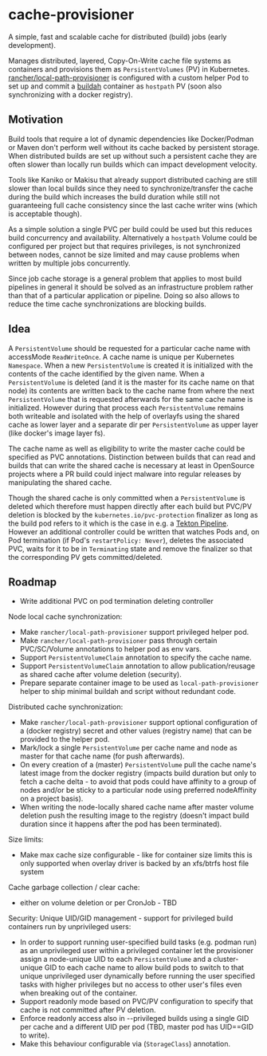 # cache-provisioner

A simple, fast and scalable cache for distributed (build) jobs (early development).  

Manages distributed, layered, Copy-On-Write cache file systems as containers and provisions them as `PersistentVolumes` (PV) in Kubernetes.
[rancher/local-path-provisioner](https://github.com/rancher/local-path-provisioner) is configured with a custom helper Pod to set up and commit a [buildah](https://github.com/containers/buildah) container as `hostpath` PV (soon also synchronizing with a docker registry).

## Motivation

Build tools that require a lot of dynamic dependencies like Docker/Podman or
Maven don't perform well without its cache backed by persistent storage.
When distributed builds are set up without such a persistent cache
they are often slower than locally run builds which can impact development
velocity.  

Tools like Kaniko or Makisu that already support distributed caching are still
slower than local builds since they need to synchronize/transfer the cache
during the build which increases the build duration while still not guaranteeing
full cache consistency since the last cache writer wins (which is acceptable though).  

As a simple solution a single PVC per build could be used but this reduces build concurrency and availability.
Alternatively a `hostpath` Volume could be configured per project but that requires privileges,
is not synchronized between nodes, cannot be size limited and may cause problems
when written by multiple jobs concurrently.  

Since job cache storage is a general problem that applies to most build
pipelines in general it should be solved as an infrastructure problem rather
than that of a particular application or pipeline.
Doing so also allows to reduce the time cache synchronizations are blocking builds.

## Idea

A `PersistentVolume` should be requested for a particular cache name with accessMode `ReadWriteOnce`.
A cache name is unique per Kubernetes `Namespace`.
When a new `PersistentVolume` is created it is initialized with the contents
of the cache identified by the given name.
When a `PersistentVolume` is deleted (and it is the master for its cache name on that node)
its contents are written back to the cache name from where the next `PersistentVolume`
that is requested afterwards for the same cache name is initialized.
However during that process each `PersistentVolume` remains both writeable
and isolated with the help of overlayfs using the shared cache as lower layer
and a separate dir per `PersistentVolume` as upper layer (like docker's image layer fs).  

The cache name as well as eligibility to write the master cache could be
specified as PVC annotations. Distinction between builds that can read and
builds that can write the shared cache is necessary at least in OpenSource
projects where a PR build could inject malware into regular releases
by manipulating the shared cache.  

Though the shared cache is only committed when a `PersistentVolume` is deleted
which therefore must happen directly after each build but PVC/PV deletion is
blocked by the `kubernetes.io/pvc-protection` finalizer as long as the build
pod refers to it which is the case in e.g. a
[Tekton Pipeline](https://github.com/tektoncd/pipeline/blob/v0.15.1/docs/pipelineruns.md#specifying-resources).
However an additional controller could be written that watches Pods and,
on Pod termination (if Pod's `restartPolicy: Never`), deletes the associated PVC,
waits for it to be in `Terminating` state and remove the finalizer
so that the corresponding PV gets committed/deleted.

## Roadmap

* Write additional PVC on pod termination deleting controller

Node local cache synchronization:
* Make `rancher/local-path-provisioner` support privileged helper pod.
* Make `rancher/local-path-provisioner` pass through certain PVC/SC/Volume annotations to helper pod as env vars.
* Support `PersistentVolumeClaim` annotation to specify the cache name.
* Support `PersistentVolumeClaim` annotation to allow publication/reusage as shared cache after volume deletion (security).
* Prepare separate container image to be used as `local-path-provisioner` helper to ship minimal buildah and script without redundant code.

Distributed cache synchronization:
* Make `rancher/local-path-provisioner` support optional configuration of a (docker registry) secret and other values (registry name) that can be provided to the helper pod.
* Mark/lock a single `PersistentVolume` per cache name and node as master for that cache name (for push afterwards).
* On every creation of a (master) `PersistentVolume` pull the cache name's latest image from the docker registry (impacts build duration but only to fetch a cache delta - to avoid that pods could have affinity to a group of nodes and/or be sticky to a particular node using preferred nodeAffinity on a project basis).
* When writing the node-locally shared cache name after master volume deletion
  push the resulting image to the registry
  (doesn't impact build duration since it happens after the pod has been terminated).

Size limits:
* Make max cache size configurable - like for container size limits this is only supported when overlay driver is backed by an xfs/btrfs host file system

Cache garbage collection / clear cache:
- either on volume deletion or per CronJob - TBD

Security: Unique UID/GID management - support for privileged build containers run by unprivileged users:
* In order to support running user-specified build tasks (e.g. podman run) as an unprivileged user within a privileged container
  let the provisioner assign a node-unique UID to each `PersistentVolume` and a cluster-unique GID to each cache name
  to allow build pods to switch to that unique unprivileged user dynamically
  before running the user specified tasks with higher privileges but no access
  to other user's files even when breaking out of the container.
* Support readonly mode based on PVC/PV configuration to specify that cache is not committed after PV deletion.
* Enforce readonly access also in --privileged builds using a single GID per cache and a different UID per pod (TBD, master pod has UID==GID to write).
* Make this behaviour configurable via (`StorageClass`) annotation.
